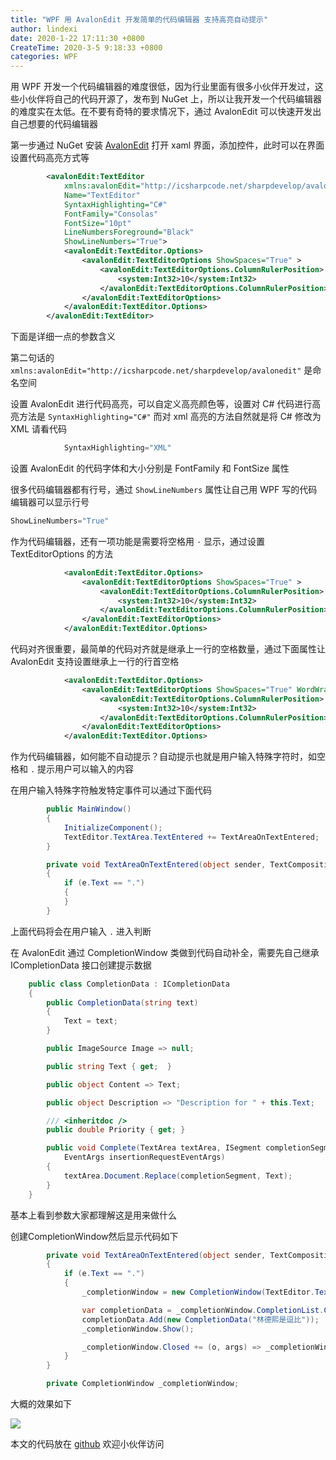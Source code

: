 ```yaml
---
title: "WPF 用 AvalonEdit 开发简单的代码编辑器 支持高亮自动提示"
author: lindexi
date: 2020-1-22 17:11:30 +0800
CreateTime: 2020-3-5 9:18:33 +0800
categories: WPF
---
```


用 WPF 开发一个代码编辑器的难度很低，因为行业里面有很多小伙伴开发过，这些小伙伴将自己的代码开源了，发布到 NuGet 上，所以让我开发一个代码编辑器的难度实在太低。在不要有奇特的要求情况下，通过 AvalonEdit 可以快速开发出自己想要的代码编辑器

<!--more-->


<!-- 发布 -->

第一步通过 NuGet 安装 [AvalonEdit](https://www.nuget.org/packages/AvalonEdit ) 打开 xaml 界面，添加控件，此时可以在界面设置代码高亮方式等

```xml
        <avalonEdit:TextEditor
            xmlns:avalonEdit="http://icsharpcode.net/sharpdevelop/avalonedit"
            Name="TextEditor"
            SyntaxHighlighting="C#"
            FontFamily="Consolas"
            FontSize="10pt" 
            LineNumbersForeground="Black" 
            ShowLineNumbers="True">
            <avalonEdit:TextEditor.Options>
                <avalonEdit:TextEditorOptions ShowSpaces="True" >
                    <avalonEdit:TextEditorOptions.ColumnRulerPosition>
                        <system:Int32>10</system:Int32>
                    </avalonEdit:TextEditorOptions.ColumnRulerPosition>
                </avalonEdit:TextEditorOptions>
            </avalonEdit:TextEditor.Options>
        </avalonEdit:TextEditor>
```

下面是详细一点的参数含义

第二句话的 `xmlns:avalonEdit="http://icsharpcode.net/sharpdevelop/avalonedit"` 是命名空间

设置 AvalonEdit 进行代码高亮，可以自定义高亮颜色等，设置对 C# 代码进行高亮方法是 `SyntaxHighlighting="C#"` 而对 xml 高亮的方法自然就是将 C# 修改为 XML 请看代码

```csharp
            SyntaxHighlighting="XML"
```

设置 AvalonEdit 的代码字体和大小分别是 FontFamily 和 FontSize 属性

很多代码编辑器都有行号，通过 `ShowLineNumbers` 属性让自己用 WPF 写的代码编辑器可以显示行号

```csharp
ShowLineNumbers="True"
```

作为代码编辑器，还有一项功能是需要将空格用 `·` 显示，通过设置 TextEditorOptions 的方法

```xml
            <avalonEdit:TextEditor.Options>
                <avalonEdit:TextEditorOptions ShowSpaces="True" >
                    <avalonEdit:TextEditorOptions.ColumnRulerPosition>
                        <system:Int32>10</system:Int32>
                    </avalonEdit:TextEditorOptions.ColumnRulerPosition>
                </avalonEdit:TextEditorOptions>
            </avalonEdit:TextEditor.Options>
```

代码对齐很重要，最简单的代码对齐就是继承上一行的空格数量，通过下面属性让 AvalonEdit 支持设置继承上一行的行首空格

```xml
            <avalonEdit:TextEditor.Options>
                <avalonEdit:TextEditorOptions ShowSpaces="True" WordWrapIndentation="4" InheritWordWrapIndentation="true">
                    <avalonEdit:TextEditorOptions.ColumnRulerPosition>
                        <system:Int32>10</system:Int32>
                    </avalonEdit:TextEditorOptions.ColumnRulerPosition>
                </avalonEdit:TextEditorOptions>
            </avalonEdit:TextEditor.Options>
```

作为代码编辑器，如何能不自动提示？自动提示也就是用户输入特殊字符时，如空格和 `.` 提示用户可以输入的内容

在用户输入特殊字符触发特定事件可以通过下面代码

```csharp
        public MainWindow()
        {
            InitializeComponent();
            TextEditor.TextArea.TextEntered += TextAreaOnTextEntered;
        }

        private void TextAreaOnTextEntered(object sender, TextCompositionEventArgs e)
        {
            if (e.Text == ".")
            {
            }
        }
```

上面代码将会在用户输入 `.` 进入判断

在 AvalonEdit 通过 CompletionWindow 类做到代码自动补全，需要先自己继承 ICompletionData 接口创建提示数据

```csharp
    public class CompletionData : ICompletionData
    {
        public CompletionData(string text)
        {
            Text = text;
        }

        public ImageSource Image => null;

        public string Text { get;  }

        public object Content => Text;

        public object Description => "Description for " + this.Text;

        /// <inheritdoc />
        public double Priority { get; }

        public void Complete(TextArea textArea, ISegment completionSegment,
            EventArgs insertionRequestEventArgs)
        {
            textArea.Document.Replace(completionSegment, Text);
        }
    }
```

基本上看到参数大家都理解这是用来做什么

创建CompletionWindow然后显示代码如下

```csharp
        private void TextAreaOnTextEntered(object sender, TextCompositionEventArgs e)
        {
            if (e.Text == ".")
            {
                _completionWindow = new CompletionWindow(TextEditor.TextArea);

                var completionData = _completionWindow.CompletionList.CompletionData;
                completionData.Add(new CompletionData("林德熙是逗比"));
                _completionWindow.Show();

                _completionWindow.Closed += (o, args) => _completionWindow = null;
            }
        }

        private CompletionWindow _completionWindow;
```

大概的效果如下

<!-- ![](image/WPF 用 AvalonEdit 开发简单的代码编辑器 支持高亮自动提示/WPF 用 AvalonEdit 开发简单的代码编辑器 支持高亮自动提示0.png) -->

![](http://image.acmx.xyz/lindexi%2F202012217649554.jpg)

本文的代码放在 [github](https://github.com/lindexi/lindexi_gd/tree/7d40e0de674f9892b6fce9014f07074de47bfe75/NakacehenaHemqawhearlel) 欢迎小伙伴访问


